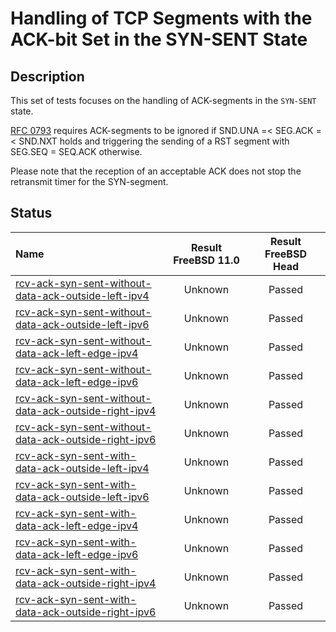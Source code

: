 # Handling of TCP Segments with the ACK-bit Set in the SYN-SENT State

## Description
This set of tests focuses on the handling of ACK-segments in the `SYN-SENT` state.

[RFC 0793](https://tools.ietf.org/html/rfc0793) requires ACK-segments to be
ignored if SND.UNA =< SEG.ACK =< SND.NXT holds and triggering the sending of
a RST segment with SEG.SEQ = SEQ.ACK otherwise.

Please note that the reception of an acceptable ACK does not stop the retransmit
timer for the SYN-segment.

## Status

| Name                                                                                                                                                                                                                                                                           | Result FreeBSD 11.0 | Result FreeBSD Head |
|:-------------------------------------------------------------------------------------------------------------------------------------------------------------------------------------------------------------------------------------------------------------------------------|:-------------------:|:-------------------:|
|[rcv-ack-syn-sent-without-data-ack-outside-left-ipv4](rcv-ack-without-data-syn-sent-outside-left-ipv4.pkt "Ensure that the reception of a TCP ACK with SEG.ACK=SND.NXT-1 in the SYN-SENT state triggers the sending of a TCP RST and does not affect the TCP connection")       | Unknown             | Passed              |
|[rcv-ack-syn-sent-without-data-ack-outside-left-ipv6](rcv-ack-without-data-syn-sent-outside-left-ipv6.pkt "Ensure that the reception of a TCP ACK with SEG.ACK=SND.NXT-1 in the SYN-SENT state triggers the sending of a TCP RST and does not affect the TCP connection")       | Unknown             | Passed              |
|[rcv-ack-syn-sent-without-data-ack-left-edge-ipv4](rcv-ack-without-data-syn-sent-ack-left-edge-ipv4.pkt "Ensure that the reception of a TCP ACK with SEG.ACK=SND.NXT in the SYN-SENT state does not affect the TCP connection")                                                 | Unknown             | Passed              |
|[rcv-ack-syn-sent-without-data-ack-left-edge-ipv6](rcv-ack-without-data-syn-sent-ack-left-edge-ipv6.pkt "Ensure that the reception of a TCP ACK with SEG.ACK=SND.NXT in the SYN-SENT state does not affect the TCP connection")                                                 | Unknown             | Passed              |
|[rcv-ack-syn-sent-without-data-ack-outside-right-ipv4](rcv-ack-without-data-syn-sent-ack-outside-right-ipv4.pkt "Ensure that the reception of a TCP ACK with SEG.ACK=SND.NXT+1 in the SYN-SENT state triggers the sending of a TCP RST and does not affect the TCP connection") | Unknown             | Passed              |
|[rcv-ack-syn-sent-without-data-ack-outside-right-ipv6](rcv-ack-without-data-syn-sent-ack-outside-right-ipv6.pkt "Ensure that the reception of a TCP ACK with SEG.ACK=RCV.NXT+1 in the SYN-SENT state triggers the sending of a TCP RST and does not affect the TCP connection") | Unknown             | Passed              |
|[rcv-ack-syn-sent-with-data-ack-outside-left-ipv4](rcv-ack-with-data-syn-sent-ack-outside-left-ipv4.pkt "Ensure that the reception of a TCP ACK with SEG.ACK=SND.NXT-1 in the SYN-SENT state triggers the sending of a TCP RST and does not affect the TCP connection")         | Unknown             | Passed              |
|[rcv-ack-syn-sent-with-data-ack-outside-left-ipv6](rcv-ack-with-data-syn-sent-ack-outside-left-ipv6.pkt "Ensure that the reception of a TCP ACK with SEG.ACK=SND.NXT-1 in the SYN-SENT state triggers the sending of a TCP RST and does not affect the TCP connection")         | Unknown             | Passed              |
|[rcv-ack-syn-sent-with-data-ack-left-edge-ipv4](rcv-ack-with-data-syn-sent-ack-left-edge-ipv4.pkt "Ensure that the reception of a TCP ACK with SEG.ACK=SND.NXT in the SYN-SENT state does not affect the TCP connection")                                                       | Unknown             | Passed              |
|[rcv-ack-syn-sent-with-data-ack-left-edge-ipv6](rcv-ack-with-data-syn-sent-ack-left-edge-ipv6.pkt "Ensure that the reception of a TCP ACK with SEG.ACK=SND.NXT in the SYN-SENT state does not affect the TCP connection")                                                       | Unknown             | Passed              |
|[rcv-ack-syn-sent-with-data-ack-outside-right-ipv4](rcv-ack-with-data-syn-sent-ack-outside-right-ipv4.pkt "Ensure that the reception of a TCP ACK with SEG.ACK=SND.NXT+1 in the SYN-SENT state triggers the sending of a TCP RST and does not affect the TCP connection")       | Unknown             | Passed              |
|[rcv-ack-syn-sent-with-data-ack-outside-right-ipv6](rcv-ack-with-data-syn-sent-ack-outside-right-ipv6.pkt "Ensure that the reception of a TCP ACK with SEG.ACK=RCV.NXT+1 in the SYN-SENT state triggers the sending of a TCP RST and does not affect the TCP connection")       | Unknown             | Passed              |
